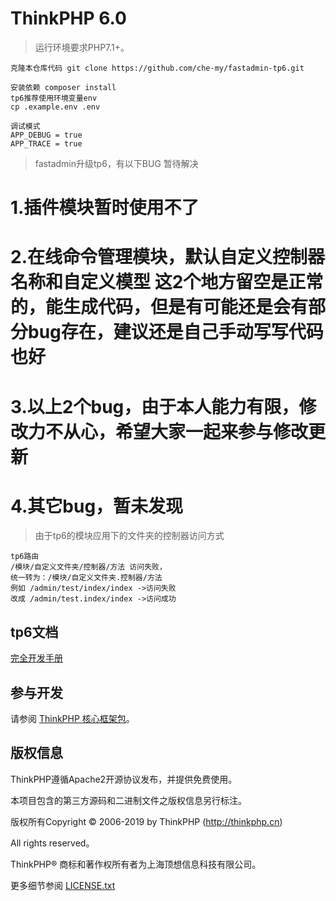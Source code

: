 ThinkPHP 6.0
===============

> 运行环境要求PHP7.1+。

~~~
克隆本仓库代码 git clone https://github.com/che-my/fastadmin-tp6.git
~~~

~~~
安装依赖 composer install
tp6推荐使用环境变量env
cp .example.env .env

调试模式 
APP_DEBUG = true
APP_TRACE = true
~~~
> fastadmin升级tp6，有以下BUG 暂待解决
# 1.插件模块暂时使用不了
# 2.在线命令管理模块，默认自定义控制器名称和自定义模型 这2个地方留空是正常的，能生成代码，但是有可能还是会有部分bug存在，建议还是自己手动写写代码也好
# 3.以上2个bug，由于本人能力有限，修改力不从心，希望大家一起来参与修改更新
# 4.其它bug，暂未发现

> 由于tp6的模块应用下的文件夹的控制器访问方式 
~~~
tp6路由
/模块/自定义文件夹/控制器/方法 访问失败，
统一转为：/模块/自定义文件夹.控制器/方法
例如 /admin/test/index/index ->访问失败
改成 /admin/test.index/index ->访问成功
~~~
## tp6文档

[完全开发手册](https://www.kancloud.cn/manual/thinkphp6_0/content)

## 参与开发

请参阅 [ThinkPHP 核心框架包](https://github.com/top-think/framework)。

## 版权信息

ThinkPHP遵循Apache2开源协议发布，并提供免费使用。

本项目包含的第三方源码和二进制文件之版权信息另行标注。

版权所有Copyright © 2006-2019 by ThinkPHP (http://thinkphp.cn)

All rights reserved。

ThinkPHP® 商标和著作权所有者为上海顶想信息科技有限公司。

更多细节参阅 [LICENSE.txt](LICENSE.txt)
